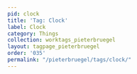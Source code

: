 ```yaml
---
pid: clock
title: 'Tag: Clock'
label: Clock
category: Things
collection: worktags_pieterbruegel
layout: tagpage_pieterbruegel
order: '035'
permalink: "/pieterbruegel/tags/clock/"
---
```

